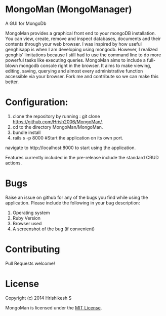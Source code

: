 MongoMan (MongoManager)
========

A GUI for MongoDb

MongoMan provides a graphical front end to your mongoDB installation. You can view, create, remove and inspect databases, documents and their contents through your web browser. I was inspired by how useful genghisapp is when I am developing using mongodb. However, I realized genghis' limitations because I still had to use the command line to do more powerful tasks like executing queries. MongoMan aims to include a full-blown mongodb console right in the browser. It aims to make viewing, editing, saving, querying and almost every administrative function accessible via your browser. Fork me and contribute so we can make this better.

Configuration:
=============

1. clone the repository by running : git clone https://github.com/Hrish2006/MongoMan/.
2. cd to the directory MongoMan/MongoMan.
3. bundle install
4. rails s -p 8000 #Start the application on its own port.

navigate to http://localhost:8000 to start using the application.

Features currently included in the pre-release include the standard CRUD actions.

Bugs
==========
Raise an issue on github for any of the bugs you find while using the application. Please include the following in
your bug description:

1. Operating system
2. Ruby Version
3. Browser used
4. A screenshot of the bug (if convenient)

Contributing
=============
Pull Requests welcome!

License
========
Copyright (c) 2014 Hrishikesh S

MongoMan is licensed under the <a href="http://www.opensource.org/licenses/MIT">MIT License</a>.


